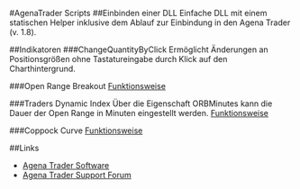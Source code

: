 #AgenaTrader Scripts 
##Einbinden einer DLL
Einfache DLL mit einem statischen Helper inklusive dem Ablauf zur Einbindung in den Agena Trader (v. 1.8).

##Indikatoren
###ChangeQuantityByClick
Ermöglicht Änderungen an Positionsgrößen ohne Tastatureingabe durch Klick auf den Charthintergrund.

###Open Range Breakout
[Funktionsweise](https://www.whselfinvest.at/de/Store_Birger_Schaefermeier_Trading_Strategie_Open_Range_Break_Out.php)

###Traders Dynamic Index
Über die Eigenschaft ORBMinutes kann die Dauer der Open Range in Minuten eingestellt werden.
[Funktionsweise](http://www.earnforex.com/metatrader-indicators/Traders-Dynamic-Index/)

###Coppock Curve
[Funktionsweise](https://en.wikipedia.org/wiki/Coppock_curve)

##Links
- [Agena Trader Software](http://www.tradeescort.com)
- [Agena Trader Support Forum](http://www.tradeescort.com/phpbb_de/)
